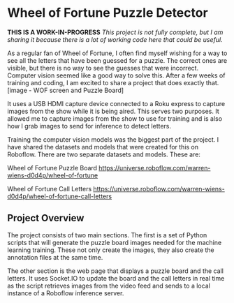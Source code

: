 # Wheel of Fortune Puzzle Detector

**THIS IS A WORK-IN-PROGRESS** *This project is not fully complete, but I am sharing it because there is a lot of working code here that could be useful.*

As a regular fan of Wheel of Fortune, I often find myself wishing for a way to see all the letters that have been guessed for a puzzle. The correct ones are visible, but there is no way to see the guesses that were incorrect. Computer vision seemed like a good way to solve this. After a few weeks of training and coding, I am excited to share a project that does exactly that.
[image - WOF screen and Puzzle Board]

It uses a USB HDMI capture device connected to a Roku express to capture images from the show while it is being aired. This serves two purposes. It allowed me to capture images from the show to use for training and is also how I grab images to send for inference to detect letters.

Training the computer vision models was the biggest part of the project. I have shared the datasets and models that were created for this on Roboflow. There are two separate datasets and models. These are:

Wheel of Fortune Puzzle Board
https://universe.roboflow.com/warren-wiens-d0d4p/wheel-of-fortune

Wheel of Fortune Call Letters
https://universe.roboflow.com/warren-wiens-d0d4p/wheel-of-fortune-call-letters

## Project Overview
The project consists of two main sections. The first is a set of Python scripts that will generate the puzzle board images needed for the machine learning training. These not only create the images, they also create the annotation files at the same time. 

The other section is the web page that displays a puzzle board and the call letters. It uses Socket.IO to update the board and the call letters in real time as the script retrieves images from the video feed and sends to a local instance of a Roboflow inference server.

